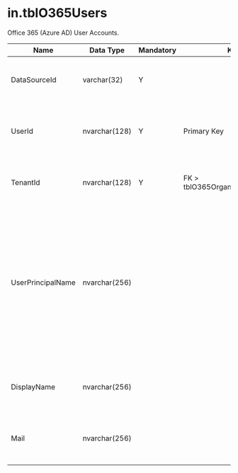 # in.tblO365Users

​Office 365 (Azure AD) User Accounts.​​

| Name              | Data Type     | Mandatory | Key                               | Comment                                                                                                                                         |
|-------------------|---------------|-----------|-----------------------------------|-------------------------------------------------------------------------------------------------------------------------------------------------|
| DataSourceId      | varchar(32)   | Y         |                                   | Unique ID of the source of this record.                                                                                                         |
| UserId            | nvarchar(128) | Y         | Primary Key                       | The unique identifier for the user in Azure AD.                                                                                                 |
| TenantId          | nvarchar(128) | Y         | FK > tblO365Organization.TenantId​​ | The unique identifier for the tenant.                                                                                                           |
| UserPrincipalName | nvarchar(256) |           |                                   | The user principal name (UPN) of the user in Azure AD. The UPN is an Internet-style login name for the user based on Internet standard RFC 822. |
| DisplayName       | nvarchar(256) |           |                                   | The name displayed in the address book for the user.                                                                                            |
| Mail              | nvarchar(256) |           |                                   | The SMTP address for the user.                                                                                                                  |
|                   |               |           |                                   |           |